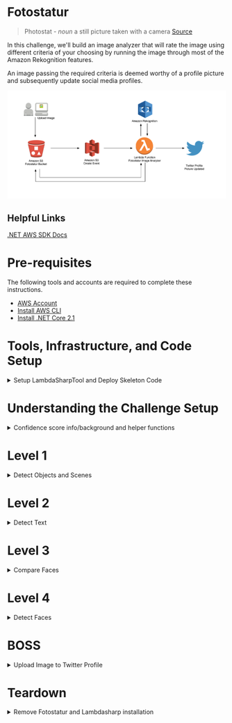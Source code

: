 # Fotostatur
  
> Photostat - _noun_ a still picture taken with a camera [Source](https://www.thesaurus.com/browse/photostat?s=ts)
  
In this challenge, we'll build an image analyzer that will rate the image using different criteria of your choosing by running the image through most of the Amazon Rekognition features.

An image passing the required criteria is deemed worthy of a profile picture and subsequently update social media profiles.

![](diagrams/fotostatur.png)

## Helpful Links
[.NET AWS SDK Docs](https://docs.aws.amazon.com/sdkfornet/v3/apidocs)

# Pre-requisites
The following tools and accounts are required to complete these instructions.

* [AWS Account](https://aws.amazon.com/)
* [Install AWS CLI](https://aws.amazon.com/cli/)
* [Install .NET Core 2.1](https://www.microsoft.com/net/download)

# Tools, Infrastructure, and Code Setup

<details>
<summary>Setup LambdaSharpTool and Deploy Skeleton Code</summary>

1) Clone the Repo and go to the `src` directory.

1) Install/update the λ# tool.

    ```bash
    dotnet tool install -g MindTouch.LambdaSharp.Tool --version 0.4.0.4
    ```
    
    -- Or if already installed, to update:
    
    ```bash
    dotnet tool update -g MindTouch.LambdaSharp.Tool
    ```

1) Once installed/updated, the λ# CLI needs to be configured/updated.

    ```bash
    dotnet lash config
    ```

1) Initialize/update deployment tier with the λ# runtime.
    ```bash
    dotnet lash init --tier Sandbox
    ```

1) Deploy the skeleton code from this repo. **NOTE: This is the command to deploy any future changes.**
    ```bash
    dotnet lash deploy --tier Sandbox
    ```

    > See [Setup LambdaSharp CLI & Runtime](https://github.com/LambdaSharp/LambdaSharpTool/tree/master/Runtime#setup-lambdasharp-cli--runtime) for detailed instructions and more info about the LambdaSharpTool.

1) Find the `FotostaturPhotoBucket` bucket name in the CloudFormation outputs:

    > Hint: From the AWS console navigate to `Cloudformation` > `Sandbox-Fotostatur` > `Resources`

1) Test deployment by choosing an image to upload.

    In the command below replace `SOURCE_IMAGE.JPG` and `FOTO_STATUR_PHOTOBUCKET` for their respective names.
    
    From the directory where the image resides, run the command:
    
    ```bash
    aws s3 cp SOURCE_IMAGE.JPG s3://FOTO_STATUR_PHOTOBUCKET/images/SOURCE_IMAGE.JPG
    ```
    
    > Note: It is being uploaded to an `images` path.
 
1) Check the lambda function's CloudWatch logs to see if it was invoked with the S3 Upload. In the logs it should show the final score of 0.

1) From the directory where the image resides delete the image from S3.
    ```bash
    rm s3://FOTO_STATUR_PHOTOBUCKET/images/SOURCE_IMAGE.JPG
    ```
    
    > Note: It is being deleted from an `images` path.
    
> Note: While you could use the AWS console to upload an image, it's highly recommended for speedier development to use the AWS CLI to upload and remove images from S3.

</details>
 
# Understanding the Challenge Setup

<details>
<summary>Confidence score info/background and helper functions</summary>

### Confidence Scores

[About Confidence scores](https://aws.amazon.com/rekognition/faqs/#Object_and_Scene_Detection)
```
A confidence score is a number between 0 and 100 that indicates the probability that a given prediction is correct.
```

Confidence scores are provided in most responses from Rekognition.

### Helper Function

A helper function to add totals is provided. Use the following code snippet when needed:

```
AddTotals("criteria label", (float) 99.1234);
```

Where `criteria label` is any string to identify the criteria, and the `float` which is the confidence score.

</details>

# Level 1

<details>
<summary>Detect Objects and Scenes</summary>

In `Fotostatur.ImageAnalyzer/Functions.cs` edit the `DetectLabels` and `ScoreLabels` methods.

[DetectLabelsAsync Method](https://docs.aws.amazon.com/sdkfornet/v3/apidocs/items/Rekognition/MRekognitionDetectLabelsAsyncDetectLabelsRequestCancellationToken.html)

1) Detect the labels from the image uploaded.
1) Score the results from detect labels using the `AddTotals` helper function to keep a running total.

Test your code by using the CLI commands above to deploy, upload and remove images from S3.

Use CloudWatch to see the final score change based on criteria added.    

</details>

# Level 2

<details>
<summary>Detect Text</summary>

In `Fotostatur.ImageAnalyzer/Functions.cs` edit the `DetectText` and `ScoreText` methods.

[DetectTextAsync Method](https://docs.aws.amazon.com/sdkfornet/v3/apidocs/items/Rekognition/MRekognitionDetectTextAsyncDetectTextRequestCancellationToken.html)

1) Detect any text from the image uploaded.
1) Score the results from detect text using the `AddTotals` helper function to keep a running total.

Test your code by using the CLI commands above to deploy, upload and remove images from S3.

Use CloudWatch to see the final score change based on criteria added.

</details>

# Level 3

<details>
<summary>Compare Faces</summary>

In `Fotostatur.ImageAnalyzer/Functions.cs` edit the `CompareFaces` and `ScoreCompare` methods.

[CompareFacesAsync Method](https://docs.aws.amazon.com/sdkfornet/v3/apidocs/items/Rekognition/MRekognitionCompareFacesAsyncCompareFacesRequestCancellationToken.html)

1) Add a "headshot" of someone to the `src/headshots` directory.
1) In `src/Module.yml`, find `HeadshotFileName` and replace the `TODO` with the filename (include extension) of the headshot.
    > Note: These variables can be accessed from: `_headshotFileName`, `_comparingImageBucket`, and `_comparingImageKey`. See `InitializeAsync` in `Fotostatur.ImageAnalyzer/Functions.cs`.
1) Compare the headshot and the image uploaded.
1) Score the results from comparison using the `AddTotals` helper function to keep a running total.

Test your code by using the CLI commands above to deploy, upload and remove images from S3.

Use CloudWatch to see the final score change based on criteria added.

</details>

# Level 4

<details>
<summary>Detect Faces</summary>

In `Fotostatur.ImageAnalyzer/Functions.cs` edit the `DetectFaces` and `ScoreFaces` methods.

[DetectFacesAsync Method](https://docs.aws.amazon.com/sdkfornet/v3/apidocs/items/Rekognition/MRekognitionDetectFacesAsyncDetectFacesRequestCancellationToken.html)
[DetectFacesAPI](https://docs.aws.amazon.com/rekognition/latest/dg/API_DetectFaces.html)

1) Detect faces from the image uploaded.
1) See `ScoreFaces` for a commented list of objects to generate criteria with. Use at least one.
1) Score the results from generated criteria using the `AddTotals` helper function to keep a running total.

Test your code by using the CLI commands above to deploy, upload and remove images from S3.

Use CloudWatch to see the final score change based on criteria added.

</details>

# BOSS

<details>
<summary>Upload Image to Twitter Profile</summary>

To obtain Twitter keys, use the steps provided at the presentation. To create tokens you must have a Twitter account and create an app on the [Twitter Developer Site](https://developer.twitter.com/en/apps).

1) Encrypt the Twitter keys `TwitterConsumerKey`, `TwitterConsumerSecret`, `TwitterAccessToken`, `TwitterAccessSecret`.

    ```bash
    lash encrypt SECRET
    ```

    You will need to uncomment the `TwitterConsumerKey`, `TwitterConsumerSecret`, `TwitterAccessToken`, `TwitterAccessSecret` in `src/Module.yml` and add each encrypted value to their respective location. 

1) In `Fotostatur.ImageAnalyzer/Functions.cs` edit the `DownloadS3Image` method and uncomment `await DownloadS3Image();` in method `ProcessMessageAsync`.
    
    `DownloadS3Image` should download and save the image locally from S3.
    
    > See [TransferUtility](https://docs.aws.amazon.com/sdkfornet/v3/apidocs/items/S3/TTransferUtility.html) for easy download from S3 to local file.
    
1) In `Fotostatur.ImageAnalyzer/Functions.cs` edit the `ResizeImage` method and uncomment `ResizeImage();` in method `ProcessMessageAsync`.

    `ResizeImage` should resize the image downloaded and save locally to another location.
    
    > See [ImageSharp Resize Example](https://github.com/SixLabors/ImageSharp#api)
    
1) In `Fotostatur.ImageAnalyzer/Functions.cs` edit the `TwitterUpload` method to change the `LOCAL FILE PATH` and uncomment `TwitterUpload();` in method `ProcessMessageAsync`.

1) In `Fotostatur.ImageAnalyzer/Functions.cs` edit the `_criteriaThreshold` from `50` to desired number in method `InitializeAsync`.

1) (Optional) In `Fotostatur.ImageAnalyzer/Functions.cs` edit the `UploadImage` method and uncomment `UploadImage();` in method `ProcessMessageAsync`.

    > See [TransferUtility](https://docs.aws.amazon.com/sdkfornet/v3/apidocs/items/S3/TTransferUtility.html) for easy upload to S3 from local file.

Test your code by using the CLI commands above to deploy, upload and remove images from S3.

Use CloudWatch to see the final score change based on criteria added.

Check Twitter for the new profile picture.

</details>

# Teardown

<details>
<summary>Remove Fotostatur and Lambdasharp installation</summary>

### Removing Fotostatur

1) Empty the S3 bucket for `Fotostatur` (the one uploading images to).
1) On the CloudFormation page in the AWS console, select the stack named `{tier}-Fotostatur`, click `Actions` and then `Delete Stack`.

### Removing LambdaSharp Tier Installation

1) On the S3 bucket page in the AWS console, empty the bucket that begins with `{tier}-lambdasharp-s3package`.
1) Delete the stack `{tier}-LambdaSharp`

### Removing the LambdaSharpTool Installation

1) On the S3 bucket page in the AWS console, empty the bucket that begins with `lambdasharptool-default-deploymentbucket`.
1) Remove the cli profile stack named `LambdaSharpTool-{cli-profile}`.

</details>